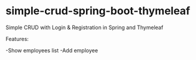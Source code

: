 # simple-crud-spring-boot-thymeleaf
Simple CRUD with Login &amp; Registration in Spring and Thymeleaf

Features:

-Show employees list
-Add employee

